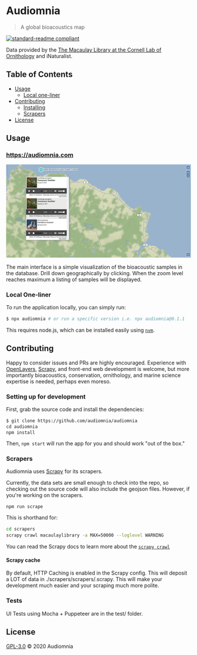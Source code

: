 # Audiomnia
> A global bioacoustics map

[![standard-readme compliant](https://img.shields.io/badge/standard--readme-OK-green.svg?style=flat-square)](https://github.com/RichardLitt/standard-readme)

Data provided by the
[The Macaulay Library at the Cornell Lab of Ornithology](https://macaulaylibrary.org/)
and iNaturalist.

## Table of Contents

- [Usage](#usage)
    - [Local one-liner](#local-one-liner)
- [Contributing](#contributing)
    - [Installing](#install)
    - [Scrapers](#scrapers)
- [License](#license)

## Usage

### https://audiomnia.com

![Screenshot 1](./img/screenshot1.png)

The main interface is a simple visualization of the bioacoustic samples
in the database. Drill down geographically by clicking. When the
zoom level reaches maximum a listing of samples will be displayed.

### Local One-liner

To run the application locally, you can simply run:

```bash
$ npx audiomnia # or run a specific version i.e. npx audiomnia@0.1.1
```

This requires node.js, which can be installed easily using [`nvm`](https://nvm.sh).

## Contributing

Happy to consider issues and PRs are highly encouraged. Experience
with [OpenLayers](https://openlayers.org/), [Scrapy](https://scrapy.org),
and front-end web development is welcome, but more importantly
bioacoustics, conservation, ornithology, and marine science expertise
is needed, perhaps even moreso.

### Setting up for development

First, grab the source code and install the dependencies:

```
$ git clone https://github.com/audiomnia/audiomnia
cd audiomnia
npm install
```

Then, `npm start` will run the app for you and should work
"out of the box."

### Scrapers

Audiomnia uses [Scrapy](https://scrapy.org) for its scrapers.

Currently, the data sets are small enough to check into the repo,
so checking out the source code will also include the geojson
files. However, if you're working on the scrapers.

```
npm run scrape
```

This is shorthand for:

```bash
cd scrapers
scrapy crawl macaulaylibrary -a MAX=50000 --loglevel WARNING
```

You can read the Scrapy docs to learn more about the [`scrapy crawl`](https://docs.scrapy.org/en/latest/topics/commands.html#crawl)

#### Scrapy cache

By default, HTTP Caching is enabled in the Scrapy config. This will deposit a LOT
of data in ./scrapers/scrapers/.scrapy. This will make your development much easier
and your scraping much more polite.

### Tests

UI Tests using Mocha + Puppeteer are in the test/ folder.

## License

[GPL-3.0](./LICENSE.md) © 2020 Audiomnia

